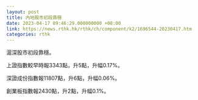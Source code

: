 ```yaml
---
layout: post
title: 內地股市初段靠穩
date: 2023-04-17 09:46:29.000000000 +08:00
link: https://news.rthk.hk/rthk/ch/component/k2/1696544-20230417.htm
categories: rthk
---
```


滬深股市初段靠穩。

上證指數較早時報3343點，升5點，升幅0.17%。

深證成份指數報11807點，升6點，升幅0.06%。

創業板指數報2430點，升2點，升幅0.1%。
